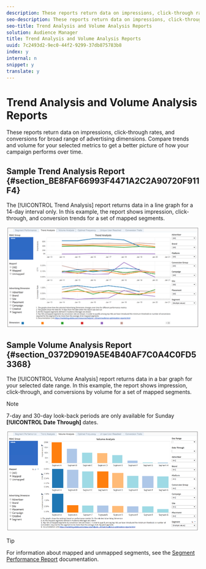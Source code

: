 ```yaml
---
description: These reports return data on impressions, click-through rates, and conversions for broad range of advertising dimensions. Compare trends and volume for your selected metrics to get a better picture of how your campaign performs over time.
seo-description: These reports return data on impressions, click-through rates, and conversions for broad range of advertising dimensions. Compare trends and volume for your selected metrics to get a better picture of how your campaign performs over time.
seo-title: Trend Analysis and Volume Analysis Reports
solution: Audience Manager
title: Trend Analysis and Volume Analysis Reports
uuid: 7c2493d2-9ec0-44f2-9299-37db875783b8
index: y
internal: n
snippet: y
translate: y
---
```


# Trend Analysis and Volume Analysis Reports

These reports return data on impressions, click-through rates, and conversions for broad range of advertising dimensions. Compare trends and volume for your selected metrics to get a better picture of how your campaign performs over time.


## Sample Trend Analysis Report {#section_BE8FAF66993F4471A2C2A90720F911F4}



The [!UICONTROL Trend Analysis] report returns data in a line graph for a 14-day interval only. In this example, the report shows impression, click-through, and conversion trends for a set of mapped segments. 


![](assets/trend-analysis.png) 

## Sample Volume Analysis Report {#section_0372D9019A5E4B40AF7C0A4C0FD53368}



The [!UICONTROL Volume Analysis] report returns data in a bar graph for your selected date range. In this example, the report shows impression, click-through, and conversions by volume for a set of mapped segments. 



>[!NOTE]
>
>7-day and 30-day look-back periods are only available for Sunday **[!UICONTROL Date Through]** dates. 



![](assets/volume-analysis.png) 



>[!TIP]
>
>For information about mapped and unmapped segments, see the [Segment Performance Report](../../../reporting/audience-optimization-reports/aor-advertisers/segment-performance.md#concept_16474D96F85C44BEBBE767E66F79D8DE) documentation. 

